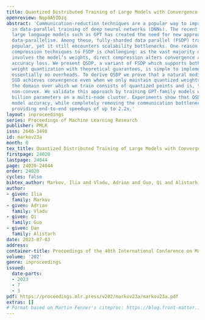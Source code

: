 ```yaml
---
title: Quantized Distributed Training of Large Models with Convergence Guarantees
openreview: Nqp8A5IDzq
abstract: 'Communication-reduction techniques are a popular way to improve scalability
  in data-parallel training of deep neural networks (DNNs). The recent emergence of
  large language models such as GPT has created the need for new approaches to exploit
  data-parallelism. Among these, fully-sharded data parallel (FSDP) training is highly
  popular, yet it still encounters scalability bottlenecks. One reason is that applying
  compression techniques to FSDP is challenging: as the vast majority of the communication
  involves the model’s weights, direct compression alters convergence and leads to
  accuracy loss. We present QSDP, a variant of FSDP which supports both gradient and
  weight quantization with theoretical guarantees, is simple to implement and has
  essentially no overheads. To derive QSDP we prove that a natural modification of
  SGD achieves convergence even when we only maintain quantized weights, and thus
  the domain over which we train consists of quantized points and is, therefore, highly
  non-convex. We validate this approach by training GPT-family models with up to 1.3
  billion parameters on a multi-node cluster. Experiments show that QSDP preserves
  model accuracy, while completely removing the communication bottlenecks of FSDP,
  providing end-to-end speedups of up to 2.2x.'
layout: inproceedings
series: Proceedings of Machine Learning Research
publisher: PMLR
issn: 2640-3498
id: markov23a
month: 0
tex_title: Quantized Distributed Training of Large Models with Convergence Guarantees
firstpage: 24020
lastpage: 24044
page: 24020-24044
order: 24020
cycles: false
bibtex_author: Markov, Ilia and Vladu, Adrian and Guo, Qi and Alistarh, Dan
author:
- given: Ilia
  family: Markov
- given: Adrian
  family: Vladu
- given: Qi
  family: Guo
- given: Dan
  family: Alistarh
date: 2023-07-03
address: 
container-title: Proceedings of the 40th International Conference on Machine Learning
volume: '202'
genre: inproceedings
issued:
  date-parts:
  - 2023
  - 7
  - 3
pdf: https://proceedings.mlr.press/v202/markov23a/markov23a.pdf
extras: []
# Format based on Martin Fenner's citeproc: https://blog.front-matter.io/posts/citeproc-yaml-for-bibliographies/
---
```

